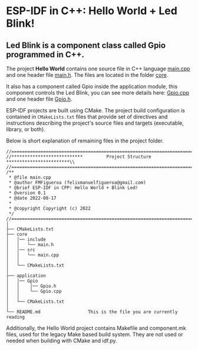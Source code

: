 # ESP-IDF in C++: Hello World + Led Blink!

## Led Blink is a component class called Gpio programmed in C++. 

The project **Hello World** contains one source file in C++ language [main.cpp](./core/src/main.cpp) and one header file [main.h](./core/include/main.h). The files are located in the folder [core](./core).

It also has a component called Gpio inside the application module, this component controls the Led Blink, you can see more details here: [Gpio.cpp](./application/Gpio/Gpio.cpp) and one header file [Gpio.h](./application/Gpio/Gpio.h).


ESP-IDF projects are built using CMake. The project build configuration is contained in `CMakeLists.txt`
files that provide set of directives and instructions describing the project's source files and targets
(executable, library, or both).

Below is short explanation of remaining files in the project folder.

```
//=====================================================================================\\
//***************************         Project Structure        ************************\\
//=====================================================================================\\
/**
 * @file main.cpp
 * @author FMFigueroa (felixmanuelfigueroa@gmail.com)
 * @brief ESP-IDF in CPP: Hello World + Blink Led!
 * @version 0.1
 * @date 2022-08-17
 *
 * @copyright Copyright (c) 2022
 */
//=====================================================================================\\
│
├── CMakeLists.txt
├── core
│   │── include
│   │   └── main.h
│   │── src
│   │   └── main.cpp
│   │
│   └── CMakeLists.txt
│
├── application
│   │── Gpio
│   │    │── Gpio.h
│   │    └── Gpio.cpp
│   │
│   └── CMakeLists.txt  
│
└── README.md                  This is the file you are currently reading
```

Additionally, the Hello World project contains Makefile and component.mk files, used for the legacy Make based build system.
They are not used or needed when building with CMake and idf.py.
